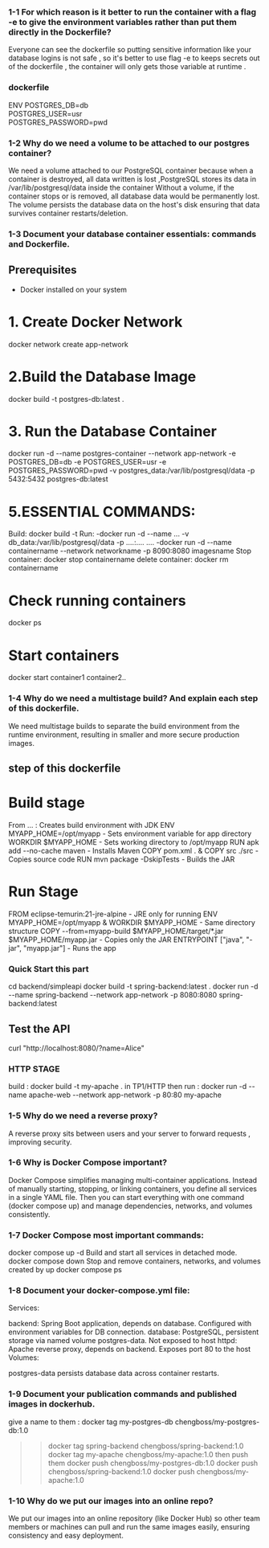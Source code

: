### 1-1 For which reason is it better to run the container with a flag -e to give the environment variables rather than put them directly in the Dockerfile?

Everyone can see the dockerfile so putting sensitive information like your database logins is not safe , so it's better to use flag -e to keeps secrets out of the dockerfile , the container will only gets those variable at runtime .


### dockerfile
ENV POSTGRES_DB=db \
   POSTGRES_USER=usr \
   POSTGRES_PASSWORD=pwd


### 1-2 Why do we need a volume to be attached to our postgres container?
We need a volume attached to our PostgreSQL container because when a container is destroyed, all data written is lost ,PostgreSQL stores its data in /var/lib/postgresql/data inside the container 
Without a volume, if the container stops or is removed, all database data would be permanently lost.
The volume persists the database data on the host's disk ensuring that data survives container restarts/deletion.
### 1-3 Document your database container essentials: commands and Dockerfile.
## Prerequisites
- Docker installed on your system
# 1. Create Docker Network
docker network create app-network
# 2.Build the Database Image
docker build -t postgres-db:latest .
# 3. Run the Database Container
docker run -d --name postgres-container --network app-network -e POSTGRES_DB=db -e POSTGRES_USER=usr -e POSTGRES_PASSWORD=pwd -v postgres_data:/var/lib/postgresql/data -p 5432:5432 postgres-db:latest


# 5.ESSENTIAL COMMANDS:
Build: docker build -t 
Run: -docker run -d --name ... -v db_data:/var/lib/postgresql/data -p ....:.... ....
     -docker run -d --name containername --network networkname -p 8090:8080 imagesname
Stop container: docker stop containername
delete container: docker rm containername
# Check running containers
docker ps
# Start containers
docker start container1 container2..

### 1-4 Why do we need a multistage build? And explain each step of this dockerfile.
We need multistage builds to separate the build environment from the runtime environment, resulting in smaller and more secure production images.
## step of this dockerfile
# Build stage
From ... : Creates build environment with JDK
ENV MYAPP_HOME=/opt/myapp - Sets environment variable for app directory
WORKDIR $MYAPP_HOME - Sets working directory to /opt/myapp
RUN apk add --no-cache maven - Installs Maven
COPY pom.xml . & COPY src ./src - Copies source code
RUN mvn package -DskipTests - Builds the JAR
# Run Stage
FROM eclipse-temurin:21-jre-alpine - JRE only for running
ENV MYAPP_HOME=/opt/myapp & WORKDIR $MYAPP_HOME - Same directory structure
COPY --from=myapp-build $MYAPP_HOME/target/*.jar $MYAPP_HOME/myapp.jar - Copies only the JAR
ENTRYPOINT ["java", "-jar", "myapp.jar"] - Runs the app

### Quick Start this part
cd backend/simpleapi
docker build -t spring-backend:latest .
docker run -d --name spring-backend --network app-network -p 8080:8080 spring-backend:latest
## Test the API
curl "http://localhost:8080/?name=Alice"

### HTTP STAGE 
build : docker build -t my-apache . in TP1/HTTP
then run : docker run -d --name apache-web --network app-network -p 80:80 my-apache

### 1-5 Why do we need a reverse proxy?
A reverse proxy sits between users and your server to forward requests , improving security.

### 1-6 Why is Docker Compose important?
Docker Compose simplifies managing multi-container applications. Instead of manually starting, stopping, or linking containers, you define all services in a single YAML file. Then you can start everything with one command (docker compose up) and manage dependencies, networks, and volumes consistently.

### 1-7 Docker Compose most important commands:
docker compose up -d  Build and start all services in detached mode.
docker compose down  Stop and remove containers, networks, and volumes created by up
docker compose ps
### 1-8 Document your docker-compose.yml file:
Services:

backend: Spring Boot application, depends on database. Configured with environment variables for DB connection.
database: PostgreSQL, persistent storage via named volume postgres-data. Not exposed to host
httpd: Apache reverse proxy, depends on backend. Exposes port 80 to the host
Volumes:

postgres-data persists database data across container restarts.

### 1-9 Document your publication commands and published images in dockerhub.
give a name to them :
docker tag my-postgres-db chengboss/my-postgres-db:1.0
>> docker tag spring-backend chengboss/spring-backend:1.0
>> docker tag my-apache chengboss/my-apache:1.0
then push them 
docker push chengboss/my-postgres-db:1.0
>> docker push chengboss/spring-backend:1.0
>> docker push chengboss/my-apache:1.0

### 1-10 Why do we put our images into an online repo?

We put our images into an online repository (like Docker Hub) so other team members or machines can pull and run the same images easily, ensuring consistency and easy deployment.